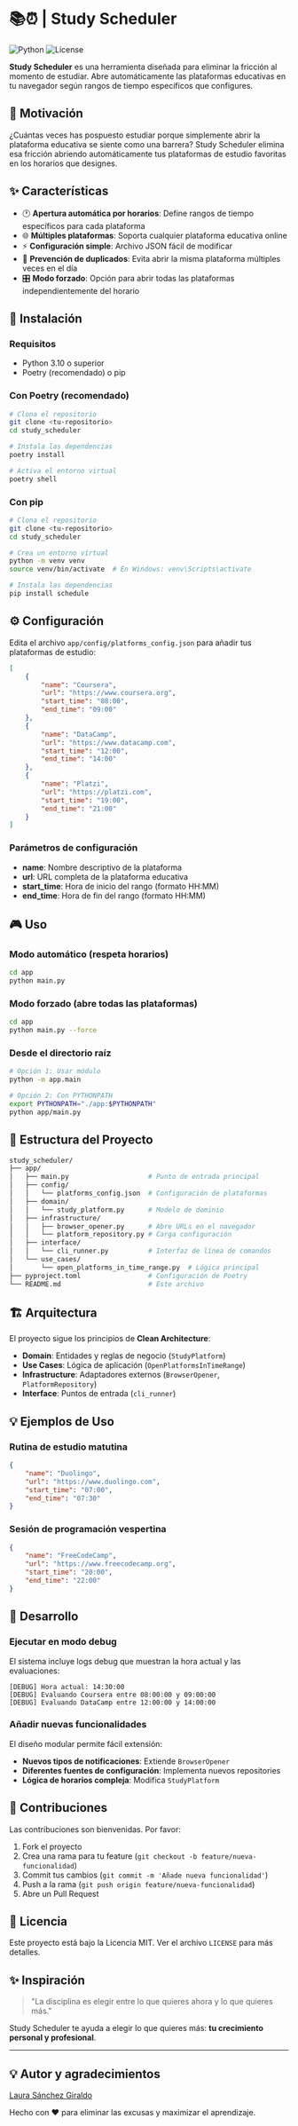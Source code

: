 # 📚⏰ | Study Scheduler

![Python](https://img.shields.io/badge/python-v3.10+-blue.svg)
![License](https://img.shields.io/badge/license-MIT-green.svg)

**Study Scheduler** es una herramienta diseñada para eliminar la fricción al momento de estudiar. Abre automáticamente las plataformas educativas en tu navegador según rangos de tiempo específicos que configures.

## 🎯 Motivación

¿Cuántas veces has pospuesto estudiar porque simplemente abrir la plataforma educativa se siente como una barrera? Study Scheduler elimina esa fricción abriendo automáticamente tus plataformas de estudio favoritas en los horarios que designes.

## ✨ Características

- 🕐 **Apertura automática por horarios**: Define rangos de tiempo específicos para cada plataforma
- 🌐 **Múltiples plataformas**: Soporta cualquier plataforma educativa online
- ⚡ **Configuración simple**: Archivo JSON fácil de modificar
- 🔄 **Prevención de duplicados**: Evita abrir la misma plataforma múltiples veces en el día
- 🎛️ **Modo forzado**: Opción para abrir todas las plataformas independientemente del horario

## 🚀 Instalación

### Requisitos

- Python 3.10 o superior
- Poetry (recomendado) o pip

### Con Poetry (recomendado)

```bash
# Clona el repositorio
git clone <tu-repositorio>
cd study_scheduler

# Instala las dependencias
poetry install

# Activa el entorno virtual
poetry shell
```

### Con pip

```bash
# Clona el repositorio
git clone <tu-repositorio>
cd study_scheduler

# Crea un entorno virtual
python -m venv venv
source venv/bin/activate  # En Windows: venv\Scripts\activate

# Instala las dependencias
pip install schedule
```

## ⚙️ Configuración

Edita el archivo `app/config/platforms_config.json` para añadir tus plataformas de estudio:

```json
[
    {
        "name": "Coursera",
        "url": "https://www.coursera.org",
        "start_time": "08:00",
        "end_time": "09:00"
    },
    {
        "name": "DataCamp",
        "url": "https://www.datacamp.com",
        "start_time": "12:00",
        "end_time": "14:00"
    },
    {
        "name": "Platzi",
        "url": "https://platzi.com",
        "start_time": "19:00",
        "end_time": "21:00"
    }
]
```

### Parámetros de configuración

- **name**: Nombre descriptivo de la plataforma
- **url**: URL completa de la plataforma educativa
- **start_time**: Hora de inicio del rango (formato HH:MM)
- **end_time**: Hora de fin del rango (formato HH:MM)

## 🎮 Uso

### Modo automático (respeta horarios)

```bash
cd app
python main.py
```

### Modo forzado (abre todas las plataformas)

```bash
cd app
python main.py --force
```

### Desde el directorio raíz

```bash
# Opción 1: Usar módulo
python -m app.main

# Opción 2: Con PYTHONPATH
export PYTHONPATH="./app:$PYTHONPATH"
python app/main.py
```

## 📁 Estructura del Proyecto

```bash
study_scheduler/
├── app/
│   ├── main.py                    # Punto de entrada principal
│   ├── config/
│   │   └── platforms_config.json  # Configuración de plataformas
│   ├── domain/
│   │   └── study_platform.py      # Modelo de dominio
│   ├── infrastructure/
│   │   ├── browser_opener.py      # Abre URLs en el navegador
│   │   └── platform_repository.py # Carga configuración
│   ├── interface/
│   │   └── cli_runner.py          # Interfaz de línea de comandos
│   └── use_cases/
│       └── open_platforms_in_time_range.py  # Lógica principal
├── pyproject.toml                 # Configuración de Poetry
└── README.md                      # Este archivo
```

## 🏗️ Arquitectura

El proyecto sigue los principios de **Clean Architecture**:

- **Domain**: Entidades y reglas de negocio (`StudyPlatform`)
- **Use Cases**: Lógica de aplicación (`OpenPlatformsInTimeRange`)
- **Infrastructure**: Adaptadores externos (`BrowserOpener`, `PlatformRepository`)
- **Interface**: Puntos de entrada (`cli_runner`)

## 💡 Ejemplos de Uso

### Rutina de estudio matutina

```json
{
    "name": "Duolingo",
    "url": "https://www.duolingo.com",
    "start_time": "07:00",
    "end_time": "07:30"
}
```

### Sesión de programación vespertina

```json
{
    "name": "FreeCodeCamp",
    "url": "https://www.freecodecamp.org",
    "start_time": "20:00",
    "end_time": "22:00"
}
```

## 🔧 Desarrollo

### Ejecutar en modo debug

El sistema incluye logs debug que muestran la hora actual y las evaluaciones:

```text
[DEBUG] Hora actual: 14:30:00
[DEBUG] Evaluando Coursera entre 08:00:00 y 09:00:00
[DEBUG] Evaluando DataCamp entre 12:00:00 y 14:00:00
```

### Añadir nuevas funcionalidades

El diseño modular permite fácil extensión:

- **Nuevos tipos de notificaciones**: Extiende `BrowserOpener`
- **Diferentes fuentes de configuración**: Implementa nuevos repositories
- **Lógica de horarios compleja**: Modifica `StudyPlatform`

## 🤝 Contribuciones

Las contribuciones son bienvenidas. Por favor:

1. Fork el proyecto
2. Crea una rama para tu feature (`git checkout -b feature/nueva-funcionalidad`)
3. Commit tus cambios (`git commit -m 'Añade nueva funcionalidad'`)
4. Push a la rama (`git push origin feature/nueva-funcionalidad`)
5. Abre un Pull Request

## 📄 Licencia

Este proyecto está bajo la Licencia MIT. Ver el archivo `LICENSE` para más detalles.

## ✨ Inspiración

> "La disciplina es elegir entre lo que quieres ahora y lo que quieres más."

Study Scheduler te ayuda a elegir lo que quieres más: **tu crecimiento personal y profesional**.

---

## 💡 Autor y agradecimientos

[Laura Sánchez Giraldo](mailto:laurasanchezgiraldo@outlook.es)  

Hecho con ❤️ para eliminar las excusas y maximizar el aprendizaje.
